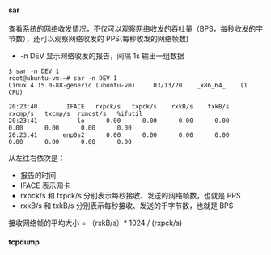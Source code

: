 #### sar
查看系统的网络收发情况，不仅可以观察网络收发的吞吐量（BPS，每秒收发的字节数），还可以观察网络收发的 PPS(每秒收发的网络帧数)

- -n DEV 显示网络收发的报告，间隔 1s 输出一组数据 
```shell script
$ sar -n DEV 1
root@ubuntu-vm:~# sar -n DEV 1
Linux 4.15.0-88-generic (ubuntu-vm) 	03/13/20 	_x86_64_	(1 CPU)

20:23:40        IFACE   rxpck/s   txpck/s    rxkB/s    txkB/s   rxcmp/s   txcmp/s  rxmcst/s   %ifutil
20:23:41           lo      0.00      0.00      0.00      0.00      0.00      0.00      0.00      0.00
20:23:41       enp0s2      0.00      0.00      0.00      0.00      0.00      0.00      0.00      0.00
```

从左往右依次是：  

- 报告的时间
- IFACE 表示网卡
- rxpck/s 和 txpck/s 分别表示每秒接收、发送的网络帧数，也就是 PPS
- rxkB/s 和 txkB/s 分别表示每秒接收、发送的千字节数，也就是 BPS

接收网络帧的平均大小 = （rxkB/s）* 1024 / (rxpck/s)  

#### tcpdump
